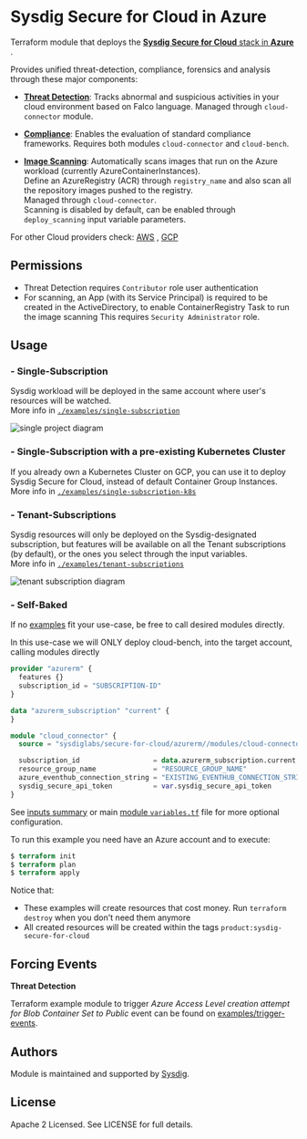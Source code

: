 # Sysdig Secure for Cloud in Azure

Terraform module that deploys the [**Sysdig Secure for
Cloud** stack in **Azure**](https://docs.sysdig.com/en/docs/installation/sysdig-secure-for-cloud/deploy-sysdig-secure-for-cloud-on-azure)
.
<br/>

Provides unified threat-detection, compliance, forensics and analysis through these major components:

* **[Threat Detection](https://docs.sysdig.com/en/docs/sysdig-secure/insights/)**: Tracks abnormal and suspicious activities in your cloud environment based on Falco language. Managed through `cloud-connector` module. <br/>

* **[Compliance](https://docs.sysdig.com/en/docs/sysdig-secure/posture/compliance/compliance-unified-/)**: Enables the evaluation of standard compliance frameworks. Requires both modules  `cloud-connector` and `cloud-bench`. <br/>

* **[Image Scanning](https://docs.sysdig.com/en/docs/sysdig-secure/scanning/)**:
Automatically scans images that run on the Azure workload (currently AzureContainerInstances).<br/>
Define an AzureRegistry (ACR) through `registry_name` and also scan all the repository images pushed to the registry.<br/>
Managed through `cloud-connector`. <br/>Scanning is disabled by default, can be enabled through `deploy_scanning` input variable parameters.<br/>

For other Cloud providers check: [AWS](https://github.com/sysdiglabs/terraform-aws-secure-for-cloud)
, [GCP](https://github.com/sysdiglabs/terraform-google-secure-for-cloud)

## Permissions

- Threat Detection requires `Contributor` role user authentication
- For scanning, an App (with its Service Principal) is required to be created in the ActiveDirectory, to enable
  ContainerRegistry Task to run the image scanning This requires `Security Administrator` role.

## Usage

### - Single-Subscription

Sysdig workload will be deployed in the same account where user's resources will be watched.<br/>
More info
in [`./examples/single-subscription`](https://github.com/sysdiglabs/terraform-azurerm-secure-for-cloud/tree/master/examples/single-subscription)

![single project diagram](https://github.com/sysdiglabs/terraform-azurerm-secure-for-cloud/blob/master/examples/single-subscription/diagram-single.png?raw=true)

### - Single-Subscription with a pre-existing Kubernetes Cluster

If you already own a Kubernetes Cluster on GCP, you can use it to deploy Sysdig Secure for Cloud, instead of default
Container Group Instances.<br/>
More info
in [`./examples/single-subscription-k8s`](https://github.com/sysdiglabs/terraform-azurerm-secure-for-cloud/tree/master/examples/single-subscription-k8s)

### - Tenant-Subscriptions

Sysdig resources will only be deployed on the Sysdig-designated subscription, but features will be available on all the
Tenant subscriptions (by default), or the ones you select through the input variables.<br/>
More info
in [`./examples/tenant-subscriptions`](https://github.com/sysdiglabs/terraform-azurerm-secure-for-cloud/tree/master/examples/tenant-subscriptions)

![tenant subscription diagram](https://github.com/sysdiglabs/terraform-azurerm-secure-for-cloud/blob/master/examples/tenant-subscriptions/diagram-tenant.png?raw=true)

### - Self-Baked

If no [examples](https://github.com/sysdiglabs/terraform-azurerm-secure-for-cloud/tree/master/examples) fit your
use-case, be free to call desired modules directly.

In this use-case we will ONLY deploy cloud-bench, into the target account, calling modules directly

```terraform
provider "azurerm" {
  features {}
  subscription_id = "SUBSCRIPTION-ID"
}

data "azurerm_subscription" "current" {
}

module "cloud_connector" {
  source = "sysdiglabs/secure-for-cloud/azurerm//modules/cloud-connector"

  subscription_id                  = data.azurerm_subscription.current.subscription_id
  resource_group_name              = "RESOURCE_GROUP_NAME"
  azure_eventhub_connection_string = "EXISTING_EVENTHUB_CONNECTION_STRING"
  sysdig_secure_api_token          = var.sysdig_secure_api_token
}

```

See [inputs summary](#inputs) or
main [module `variables.tf`](https://github.com/sysdiglabs/terraform-azurerm-secure-for-cloud/tree/master/variables.tf)
file for more optional configuration.

To run this example you need have an Azure account and to execute:

```terraform
$ terraform init
$ terraform plan
$ terraform apply
```

Notice that:

- These examples will create resources that cost money. Run `terraform destroy` when you don't need them anymore
- All created resources will be created within the tags `product:sysdig-secure-for-cloud`

## Forcing Events

**Threat Detection**

Terraform example module to trigger _Azure Access Level creation attempt for Blob Container Set to Public_ event can be found on [examples/trigger-events](https://github.com/sysdiglabs/terraform-azurerm-secure-for-cloud/blob/master/examples/trigger-events).

## Authors

Module is maintained and supported by [Sysdig](https://sysdig.com).

## License

Apache 2 Licensed. See LICENSE for full details.

